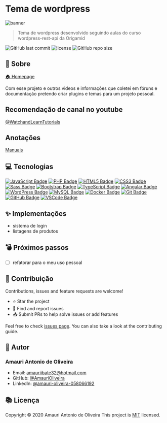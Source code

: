 
# Tema de wordpress

  ![banner](www.log.com/img.jpeg)

> Tema de wordpress desenvolvido seguindo aulas do curso wordpress-rest-api da Origamid

![GitHub last commit](https://img.shields.io/github/last-commit/AmauriOliveira/wp-first-theme)
![license](https://img.shields.io/github/license/AmauriOliveira/wp-first-theme)
![GitHub repo size](https://img.shields.io/github/repo-size/AmauriOliveira/wp-first-theme)

## :telescope: Sobre

  [🏠 Homepage](https://github.com/AmauriOliveira/wp-first-theme)

Com esse projeto e outros videos e informações que coletei em fóruns e documentação pretendo criar plugins e temas para um projeto pessoal.

## Recomendação de canal no youtube

[@WatchandLearnTutorials](https://www.youtube.com/@WatchandLearnTutorials)

## Anotações

[Manuais](annotations)

## :computer: Tecnologias

[![JavaScript Badge](https://img.shields.io/badge/-JavaScript-black?style=flat-square&logo=javascript)](#)
[![PHP Badge](https://img.shields.io/badge/-PHP-777BB4?style=flat-square&logo=php&logoColor=white)](#)
[![HTML5 Badge](https://img.shields.io/badge/-HTML5-E34F26?style=flat-square&logo=html5&logoColor=white)](#)
[![CSS3 Badge](https://img.shields.io/badge/-CSS3-1572B6?style=flat-square&logo=css3)](#)
[![Sass Badge](https://img.shields.io/badge/-Sass-CC6699?style=flat-square&logo=sass&logoColor=white)](#)
[![Bootstrap Badge](https://img.shields.io/badge/-Bootstrap-563D7C?style=flat-square&logo=bootstrap)](#)
[![TypeScript Badge](https://img.shields.io/badge/-TypeScript-007ACC?style=flat-square&logo=typescript&logoColor=white)](#)
[![Angular Badge](https://img.shields.io/badge/-Angular-DD0031?style=flat-square&logo=angular)](#)
[![WordPress Badge](https://img.shields.io/badge/-WordPress-21759B?style=flat-square&logo=wordpress)](#)
[![MySQL Badge](https://img.shields.io/badge/-MySQL-4479A1?style=flat-square&logo=mysql&logoColor=white)](#)
[![Docker Badge](https://img.shields.io/badge/-Docker-2496ED?style=flat-square&logo=docker&logoColor=white)](#)
[![Git Badge](https://img.shields.io/badge/-Git-black?style=flat-square&logo=git)](#)
[![GitHub Badge](https://img.shields.io/badge/-GitHub-181717?style=flat-square&logo=github)](#)
[![VSCode Badge](https://img.shields.io/badge/-VSCode-007ACC?style=flat-square&logo=visual-studio-code&logoColor=white)](#)

## :sparkles: Implementações

- sistema de login
- listagens de produtos

## :bomb: Próximos passos

- [ ] refatorar para o meu uso pessoal

## :star2: Contribuição

Contributions, issues and feature requests are welcome!

- ⭐️ Star the project
- 🐛 Find and report issues
- 📥 Submit PRs to help solve issues or add features

Feel free to check [issues page](https://github.com/AmauriOliveira/wp-first-theme/issues). You can also take a look at the contributing guide.

## :bow: Autor

### Amauri Antonio de Oliveira

- Email: <amauriibate32@hotmail.com>
- GitHub: [@AmauriOliveira](https://github.com/AmauriOliveira)
- LinkedIn: [@amauri-oliveira-058066192](https://linkedin.com/in/amauri-oliveira-058066192)

## :books: Licença

Copyright © 2020 Amauri Antonio de Oliveira
This project is [MIT](license) licensed.

